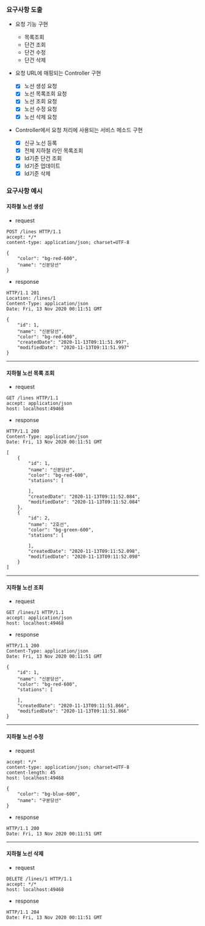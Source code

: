 ### 요구사항 도출
- 요청 기능 구현
    + 목록조회 
    + 단건 조회
    + 단건 수정
    + 단건 삭제

- 요청 URL에 매핑되는 Controller 구현
    + [X] 노선 생성 요청
    + [X] 노선 목록조회 요청
    + [X] 노선 조회 요청
    + [X] 노선 수정 요청
    + [X] 노선 삭제 요청
- Controller에서 요청 처리에 사용되는 서비스 메소드 구현
    + [X] 신규 노선 등록
    + [X] 전체 지하철 라인 목록조회
    + [X] Id기준 단건 조회
    + [X] Id기준 업데이트
    + [X] Id기준 삭제

### 요구사항 예시
#### 지하철 노선 생성 
- request
```
POST /lines HTTP/1.1
accept: */*
content-type: application/json; charset=UTF-8

{
    "color": "bg-red-600",
    "name": "신분당선"
}
```
- response
```
HTTP/1.1 201 
Location: /lines/1
Content-Type: application/json
Date: Fri, 13 Nov 2020 00:11:51 GMT

{
    "id": 1,
    "name": "신분당선",
    "color": "bg-red-600",
    "createdDate": "2020-11-13T09:11:51.997",
    "modifiedDate": "2020-11-13T09:11:51.997"
}
```
---
#### 지하철 노선 목록 조회
- request
```
GET /lines HTTP/1.1
accept: application/json
host: localhost:49468
```
- response
```
HTTP/1.1 200 
Content-Type: application/json
Date: Fri, 13 Nov 2020 00:11:51 GMT

[
    {
        "id": 1,
        "name": "신분당선",
        "color": "bg-red-600",
        "stations": [
            
        ],
        "createdDate": "2020-11-13T09:11:52.084",
        "modifiedDate": "2020-11-13T09:11:52.084"
    },
    {
        "id": 2,
        "name": "2호선",
        "color": "bg-green-600",
        "stations": [
            
        ],
        "createdDate": "2020-11-13T09:11:52.098",
        "modifiedDate": "2020-11-13T09:11:52.098"
    }
]
```
---
#### 지하철 노선 조회
- request
```
GET /lines/1 HTTP/1.1
accept: application/json
host: localhost:49468
```
- response
```
HTTP/1.1 200 
Content-Type: application/json
Date: Fri, 13 Nov 2020 00:11:51 GMT

{
    "id": 1,
    "name": "신분당선",
    "color": "bg-red-600",
    "stations": [
        
    ],
    "createdDate": "2020-11-13T09:11:51.866",
    "modifiedDate": "2020-11-13T09:11:51.866"
}
```
---
#### 지하철 노선 수정
- request
```PUT /lines/1 HTTP/1.1
accept: */*
content-type: application/json; charset=UTF-8
content-length: 45
host: localhost:49468

{
    "color": "bg-blue-600",
    "name": "구분당선"
}
```
- response
```
HTTP/1.1 200 
Date: Fri, 13 Nov 2020 00:11:51 GMT
```
---
#### 지하철 노선 삭제
- request
```
DELETE /lines/1 HTTP/1.1
accept: */*
host: localhost:49468
```
- response
```
HTTP/1.1 204 
Date: Fri, 13 Nov 2020 00:11:51 GMT
```
